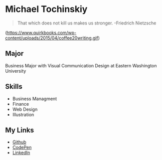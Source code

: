 # Michael Tochinskiy

> That which does not kill us makes us stronger. -Friedrich Nietzsche

(https://www.quirkbooks.com/wp-content/uploads/2015/04/coffee20writing.gif)

## Major
Business Major with Visual Communication Design at Eastern Washington University

## Skills
* Business Managment
* Finance
* Web Design
* Illustration

## My Links
- [Github](https://github.com/miketochinskiy/miketochinskiy)
- [CodePen](https://codepen.io/mtochinskiy)
- [LinkedIn](https://www.linkedin.com/in/michaeltochinskiy)

